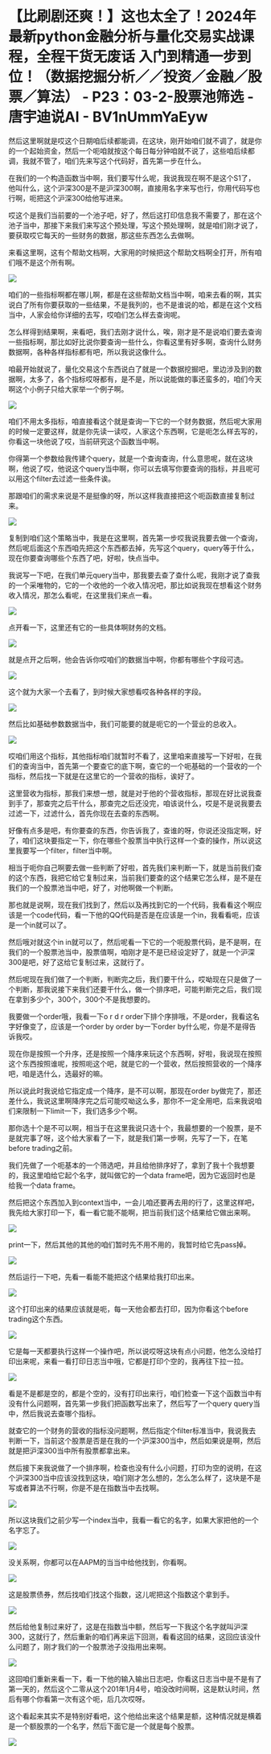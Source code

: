 # 【比刷剧还爽！】这也太全了！2024年最新python金融分析与量化交易实战课程，全程干货无废话 入门到精通一步到位！（数据挖掘分析／／投资／金融／股票／算法） - P23：03-2-股票池筛选 - 唐宇迪说AI - BV1nUmmYaEyw

然后这里啊就是哎这个日期咱后续都能调，在这块，刚开始咱们就不调了，就是你的一个起始资金，然后一个呃咱就按这个每日每分钟咱就不说了，这些咱后续都调，我就不管了，咱们先来写这个代码好，首先第一步在什么。

在我们的一个构造函数当中啊，我们要写什么呢，我说我现在啊不是这个S1了，他叫什么，这个沪深300是不是沪深300啊，直接用名字来写也行，你用代码写也行啊，呃把这个沪深300给他写进来。

哎这个是我们当前要的一个池子吧，好了，然后这打印信息我不需要了，那在这个池子当中，那接下来我们来写这个预处理，写这个预处理啊，就是咱们刚才说了，要获取哎它每天的一些财务的数据，那这些东西怎么去做啊。

来看这里啊，这有个帮助文档啊，大家用的时候把这个帮助文档啊全打开，所有咱们哦不是这个所有啊。

![](img/a3d3f4a859ba2f784c9a11632fbbcbff_1.png)

咱们的一些指标啊都在哪儿啊，都是在这些帮助文档当中啊，咱来去看的啊，其实说白了所有你要获取的一些结果，不是我列的，也不是谁说的哈，都是在这个文档当中，人家会给你详细的去写，哎咱们怎么样去查询呢。

怎么样得到结果啊，来看吧，我们去刚才说什么，唉，刚才是不是说咱们要去查询一些指标啊，那比如好比说你要查询一些什么，你看这里有好多啊，查询什么财务数据啊，各种各样指标都有吧，所以我说这像什么。

咱最开始就说了，量化交易这个东西说白了就是一个数据挖掘吧，里边涉及到的数据啊，太多了，各个指标哎呀都有，是不是，所以说能做的事还蛮多的，咱们今天啊这个小例子只给大家举一个例子啊。



![](img/a3d3f4a859ba2f784c9a11632fbbcbff_3.png)

咱们不用太多指标，咱直接看这个就是查询一下它的一个财务数据，然后呢大家用的时候一定要这样，就是你先读一读哎，人家这个东西啊，它是呃怎么样去写的，你看这一块他说了哎，当前研究这个函数当中啊。

你得第一个参数给我传建个query，就是一个查询查询，什么意思呢，就在这块啊，他说了哎，他说这个query当中啊，你可以去填写你要查询的指标，并且呢可以用这个filter去过滤一些条件诶。

那跟咱们的需求来说是不是挺像的呀，所以这样我直接把这个呃函数直接复制过来。

![](img/a3d3f4a859ba2f784c9a11632fbbcbff_5.png)

复制到咱们这个策略当中，我是在这里啊，首先第一步哎我说我要去做一个查询，然后呢后面这个东西咱先把这个东西都去掉，先写这个query，query等于什么，现在你要查询哪些个东西了吧，好啦，快点当中。

我说写一下吧，在我们单元query当中，那我要去查了查什么呢，我刚才说了查我的一个采唯物的，它的一个收他的一个收入情况吧，那比如说我现在想看这个财务收入情况，那怎么看呢，在这里我们来点一看。



![](img/a3d3f4a859ba2f784c9a11632fbbcbff_7.png)

点开看一下，这里还有它的一些具体啊财务的文档。

![](img/a3d3f4a859ba2f784c9a11632fbbcbff_9.png)

就是点开之后啊，他会告诉你哎咱们的数据当中啊，你都有哪些个字段可选。

![](img/a3d3f4a859ba2f784c9a11632fbbcbff_11.png)

这个就为大家一个去看了，到时候大家想看哎各种各样的字段。

![](img/a3d3f4a859ba2f784c9a11632fbbcbff_13.png)

然后比如基础参数数据当中，我们可能要的就是呃它的一个营业的总收入。

![](img/a3d3f4a859ba2f784c9a11632fbbcbff_15.png)

哎咱们用这个指标，其他指标咱们就暂时不看了，这里咱来直接写一下好啦，在我们的查询当中，首先第一个要查它的底下啊，查它的一个呃基础的一个营收的一个指标，然后找一下就是在这里它的一个营收的指标，诶好了。

这里营收为指标，那我们来想一想，就是对于他的个营收指标，那现在好比说我查到手了，那查完之后干什么，那查完之后还没完，咱该说什么，哎是不是说我要去过滤一下，过滤什么，首先你现在去查的东西啊。

好像有点多是吧，有你要查的东西，你告诉我了，查谁的呀，你说还没指定啊，好了，咱们这块要指定一下，你在哪些个股票当中执行这样一个查的操作，所以说这里我要写一个filter，filter当中啊。

相当于呃你自己啊要去做一些判断了好啦，首先我们来判断一下，就是当前我们查的这个东西，我把它给它复制过来，当前我们要查的这个结果它怎么样，是不是在我们的一个股票池当中吧，好了，对他啊做一个判断。

那也就是说啊，现在我们找到了，然后以及再找到它的一个代码，我看看这个啊应该是一个code代码，看一下他的QQ代码是否是在应该是一个in，我看看呃，应该是一个in就可以了。

然后哦对就这个in in就可以了，然后呢看一下它的一个呃股票代码，是不是啊，在我们的一个股票池当中，股票值啊，咱刚才是不是已经设定好了，就是一个沪深300是吧，好了这给它复制过来，这就行了。

然后呢现在我们做了一个判断，判断完之后，我们要干什么，哎呦现在只是做了一个判断，那我说接下来我们还要干什么，做一个排序吧，可能判断完之后，我们现在拿到多少个，300个，300个不是我想要的。

我要做一个order哦，我看一下o r d r order下排个序排哦，不是order，我看这名字好像变了，应该是一个order by order by一下order by什么呢，你是不是得告诉我哎。

现在你是按照一个升序，还是按照一个降序来玩这个东西啊，好啦，我说现在按照这个东西按照谁呢，按照呃这个吧，就是它的一个营收，然后按照营收的一个降序吧，咱是选什么，选最好的嘛。

所以说此时我说给它指定成一个降序，是不可以啊，那现在order by做完了，那还差什么，我说这里啊降序完之后可能哎呦这么多，那你不一定全用吧，后来我说咱们来限制一下limit一下，我们选多少个啊。

那你选十个是不可以啊，相当于在这里我说只选十个，我最想要的一个股票，是不是就完事了呀，这个给大家看了一下，就是我们第一步啊，先写了一下，在笔before trading之前。

我们先做了一个呃基本的一个筛选吧，并且给他排序好了，拿到了我十个我想要的，我这里咱给它起个名字，就叫做它的一个data frame吧，因为它返回时也是给我一个data frame。

然后把这个东西加入到context当中，一会儿咱还要再去用的行了，这里这样吧，我先给大家打印一下，看一看它能不能啊，把当前我们这个结果给它做出来啊。



![](img/a3d3f4a859ba2f784c9a11632fbbcbff_17.png)

print一下，然后其他的其他的咱们暂时先不用不用的，我暂时给它先pass掉。

![](img/a3d3f4a859ba2f784c9a11632fbbcbff_19.png)

然后运行一下吧，先看一看能不能把这个结果给我打印出来。

![](img/a3d3f4a859ba2f784c9a11632fbbcbff_21.png)

这个打印出来的结果应该就是呃，每一天他会都去打印，因为你看这个before trading这个东西。

![](img/a3d3f4a859ba2f784c9a11632fbbcbff_23.png)

它是每一天都要执行这样一个操作吧，所以说哎呀这块有点小问题，他怎么没给打印出来呢，来看一看打印日志当中哦，它都是打印个空的，我再往下拉一拉。



![](img/a3d3f4a859ba2f784c9a11632fbbcbff_25.png)

看是不是都是空的，都是个空的，没有打印出来行，咱们检查一下这个函数当中有没有什么问题啊，首先第一步我们把函数写出来了，然后写了一个query query当中，然后我说去查哪个指标。

就查它的一个财务的营收的指标没问题啊，然后指定个filter标准当中，我说我去判断一下，当前这个股票是否是在我的一个沪深300当中，然后如果说是啊，然后就是把沪深300当中所有股票都拿出来。

然后接下来我说做了一个排序啊，检查也没有什么小问题，打印为空的说明，在这个沪深300当中应该没找到这块，咱们刚才怎么想的，怎么怎么样了，这块是不是写或者算法不行啊，你是不是在指数当中去找啊。



![](img/a3d3f4a859ba2f784c9a11632fbbcbff_27.png)

所以这块我们之前少写一个index当中，我看一看它的名字，如果大家把他的一个名字忘了。

![](img/a3d3f4a859ba2f784c9a11632fbbcbff_29.png)

没关系啊，你都可以在AAPM的当当中给他找到，你看啊。

![](img/a3d3f4a859ba2f784c9a11632fbbcbff_31.png)

这是股票债券，然后找咱们找这个指数，这儿呢把这个指数这个拿到手。

![](img/a3d3f4a859ba2f784c9a11632fbbcbff_33.png)

然后给他复制过来好了，这是在指数当中额，然后写一下我这个名字就叫沪深300，这就行了，然后重新的咱们再来运下回测，看看这回的结果，这回应该没什么问题了，刚才我们的一个股票池子没指用出来啊。



![](img/a3d3f4a859ba2f784c9a11632fbbcbff_35.png)

这回咱们重新来看一下，看一下他的输入输出日志吧，你看这日志当中是不是有了第一天的，然后这个二零从这个201年1月4号，咱没改时间啊，这是默认时间，然后有哪个你看第一次有这个呃，后几次哎呀。

这个看起来其实不是特别好看吧，这个他给出来这个结果是额，这种情况就是横着是一个额股票的一个名字，然后下面它是一个就是每个股票。



![](img/a3d3f4a859ba2f784c9a11632fbbcbff_37.png)
